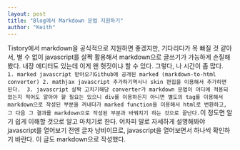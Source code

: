 ```yaml
---
layout: post
title: "Blog에서 Markdown 문법 지원하기"
author: "Keith"
---
```


Tistory에서 markdown을 공식적으로 지원하면 좋겠지만, 기다리다가 목 빠질 것 같아서, 별 수 없이 javascript를 살짝 활용해서 markdown으로 글쓰기가 가능하게 손질해 봤다. 내장 에디터도 있는데 이게 왠 헛짓이냐 할 수 있다. 그렇다, 나 시간이 좀 많다. ``` 1. marked javascript 받아오기Github에 공개된 marked (markdown-to-html converter) 2. mathjax javascript 추가하기역시나 skin 편집을 이용해서 추가하면 된다.  3. javascript 살짝 고치기해당 converter가 markdown 문법이 어디에 적용되었는지 적어도 알아야 할 필요는 있으니 div를 이용하든지 아니면 별도의 tag를 이용해서 markdown으로 작성된 부분을 꺼내다가 marked function을 이용해서 html로 변환하고, 그 다음 그 결과를 markdown으로 작성된 부분과 바꿔치기 하는 것으로 끝난다.```이 정도면 알기 쉽게 이해할 것으로 알고 마치기로 한다. 어차피 말로 자세하게 설명해봐야 javascript를 열어보기 전엔 글자 낭비이므로, javascript을 열어보면서 하나씩 확인하기 바란다. 이 글도 markdown으로 작성했다.

